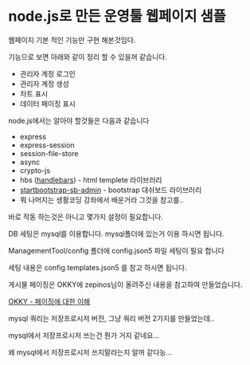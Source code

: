 # node.js로 만든 운영툴 웹페이지 샘플

웹페이지 기본 적인 기능만 구현 해본것임다.

기능으로 보면 아래와 같이 정리 할 수 있을꺼 같습니다.

- 관리자 계정 로그인
- 관리자 계정 생성 
- 차트 표시
- 데이터 페이징 표시

node.js에서는 알아야 할것들은 다음과 같습니다

- express
- express-session
- session-file-store
- async
- crypto-js
- hbs ([handlebars](https://handlebarsjs.com/)) - html templete 라이브러리
- [startbootstrap-sb-admin](https://startbootstrap.com/template-overviews/sb-admin/) - bootstrap 대쉬보드 라이브러리
- 뭐 나머지는 생활코딩 강좌에서 배운거라 그것을 참고를..

바로 작동 하는것은 아니고 몇가지 설정이 필요합니다.

DB 세팅은 mysql를 이용합니다. mysql폴더에 있는거 이용 하시면 됩니다.

ManagementTool/config 폴더에 config.json5 파일 세팅이 필요 합니다

세팅 내용은 config.templates.json5 를 참고 하시면 됩니다.

게시물 페이징은 OKKY에 zepinos님이 올려주신 내용을 참고하여 만들었습니다. 

[OKKY - 페이징에 대한 이해](https://okky.kr/articles/tips?query=%ED%8E%98%EC%9D%B4%EC%A7%95%28Paging%29%EC%97%90+%EB%8C%80%ED%95%9C+%EC%9D%B4%ED%95%B4&sort=id&order=desc)

mysql 쿼리는 저장프로시저 버전, 그냥 쿼리 버전 2가지를 만들었는데..

mysql에서 저장프로시저 쓰는건 뭔가 거지 같네요... 

왜 mysql에서 저장프로시저 쓰지말라는지 알꺼 같다능...
